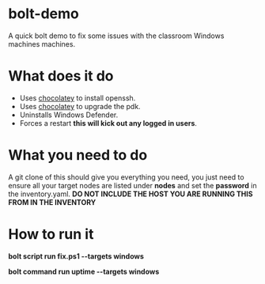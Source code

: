 # bolt-demo
A quick bolt demo to fix some issues with the classroom Windows machines machines.

# What does it do
* Uses [chocolatey](https://chocolatey.org/) to install openssh.
* Uses [chocolatey](https://chocolatey.org/) to upgrade the pdk.
* Uninstalls Windows Defender.
* Forces a restart **this will kick out any logged in users**.

# What you need to do
A git clone of this should give you everything you need, you just need to ensure all your target nodes are listed under **nodes** and set the **password** in the inventory.yaml. 
**DO NOT INCLUDE THE HOST YOU ARE RUNNING THIS FROM IN THE INVENTORY**

# How to run it
**bolt script run fix.ps1 --targets windows** 

**bolt command run uptime --targets windows**
